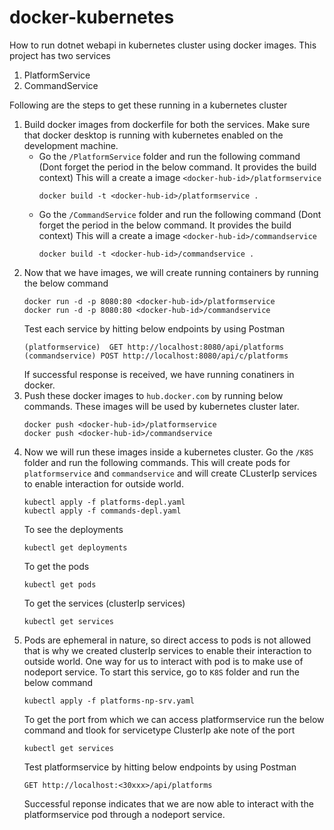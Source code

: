 # docker-kubernetes
How to run dotnet webapi in kubernetes cluster using docker images.
This project has two services
1. PlatformService
2. CommandService

Following are the steps to get these running in a kubernetes cluster

1. Build docker images from dockerfile for both the services. Make sure that docker desktop is running with kubernetes enabled on the development machine.
    - Go the `/PlatformService` folder and run the following command
      (Dont forget the period in the below command. It provides the build context)
      This will a create a image `<docker-hub-id>/platformservice`
      ```
      docker build -t <docker-hub-id>/platformservice .
      ```      
    - Go the `/CommandService` folder and run the following command
      (Dont forget the period in the below command. It provides the build context)
      This will a create a image `<docker-hub-id>/commandservice`
      ```
      docker build -t <docker-hub-id>/commandservice .
      ```      
2. Now that we have images, we will create running containers by running the below command
    ```
    docker run -d -p 8080:80 <docker-hub-id>/platformservice
    docker run -d -p 8080:80 <docker-hub-id>/commandservice
    ```
    Test each service by hitting below endpoints by using Postman
    ```
    (platformservice)  GET http://localhost:8080/api/platforms
    (commandservice) POST http://localhost:8080/api/c/platforms
    ```
    If successful response is received, we have running conatiners in docker.
3. Push these docker images to `hub.docker.com` by running below commands. These images will be used by kubernetes cluster later.
    ```
    docker push <docker-hub-id>/platformservice
    docker push <docker-hub-id>/commandservice
    ```
4. Now we will run these images inside a kubernetes cluster. 
    Go the `/K8S` folder and run the following commands. This will create pods for `platformservice` and `commandservice` and will create CLusterIp services to enable interaction for outside world.
    ```
    kubectl apply -f platforms-depl.yaml
    kubectl apply -f commands-depl.yaml 
    ```
    To see the deployments
    ```
    kubectl get deployments    
    ```
    To get the pods 
    ```
    kubectl get pods    
    ```
    To get the services (clusterIp services)
    ```
    kubectl get services   
    ```
5. Pods are ephemeral in nature, so direct access to pods is not allowed that is why we created clusterIp services to enable their interaction to outside world. One way for us to interact with pod is to make use of nodeport service. To start this service, go to `K8S` folder and run the below command
    ```
    kubectl apply -f platforms-np-srv.yaml
    ```
    To get the port from which we can access platformservice run the below command and tlook for servicetype ClusterIp ake note of the port
    ```
    kubectl get services
    ```
    Test platformservice by hitting below endpoints by using Postman
    ```
    GET http://localhost:<30xxx>/api/platforms
    ```
    Successful reponse indicates that we are now able to interact with the platformservice pod through a nodeport service.

